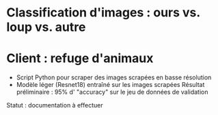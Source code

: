 # Classification d'images : ours vs. loup vs. autre 
# Client : refuge d'animaux

- Script Python pour scraper des images scrapées en basse résolution
- Modèle léger (Resnet18) entraîné sur les images scrapées
Résultat préliminaire : 95% d' "accuracy" sur le jeu de données de validation

Statut : documentation à effectuer
